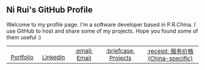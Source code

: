 Ni Rui's GitHub Profile
----

Welcome to my profile page. I'm a software developer based in P.R.China. I use GitHub to host and share some of my projects. Hope you found some of them useful :)

<table align="center" style="font-size: 15px; text-align: center; display: inline">
    <tr>
        <td>
            <img src="https://vaguly.com/favicon.ico" width="16px" height="16px">
            <a href="https://vaguly.com" target="_blank">Portfolio</a>
        </td>
        <td>
            <a href="https://www.linkedin.com/in/nirui" target="_blank">
                <img src="https://www.linkedin.com/favicon.ico" width="16px" height="16px">
                LinkedIn
            </a>
        </td>
        <td>
            <a href="mailto:ranqus@gmail.com" target="_blank">
                :email: Email
            </a>
        </td>
        <td>
            <a href="https://vaguly.com/projects" target="_blank">
                :briefcase: Projects
            </a>
        <td>
            <a href="https://github.com/nirui/nirui/blob/master/Document/Service/PublicRate.pdf" target="_blank">
                :receipt: 服务价格 (China-specific)
            </a>
        </td>
    </tr>
</table>